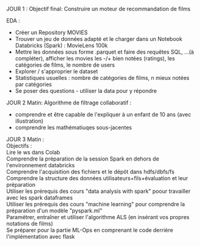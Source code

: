 JOUR 1 : Objectif final: Construire un moteur de recommandation de films

EDA :
- Créer un Repository MOVIES
- Trouver un jeu de données adapté et le charger dans un Notebook Databricks (Spark) : MovieLens 100k
- Mettre les données sous forme .parquet et faire des requêtes SQL, ...(à compléter), afficher les movies les -/+ bien
notées (ratings), les catégories de films, le nombre de users
- Explorer / s'approprier le dataset
- Statistiques usuelles : nombre de catégories de films, n mieux notées par catégories
- Se poser des questions - utiliser la data pour y répondre


JOUR 2 Matin: Algorithme de filtrage collaboratif : 

- comprendre et être capable de l'expliquer à un enfant de 10 ans (avec illustration)
- comprendre les mathématiuqes sous-jacentes

JOUR 3 Matin :   
Objectifs :  
Lire le  ws dans Colab  
Comprendre la préparation de la session Spark en dehors de l'environnement databricks  
Comprendre l'acquisition des fichiers et le dépôt dans hdfs/dbfs/fs  
Comprendre la structure des données utilisateurs+fils+évaluation et leur préparation  
Utiliser les prérequis des cours "data analysis with spark" poour travailler  avec les  spark dataframes  
Utiliser les prérequis des cours "machine learning" pour comprendre la préparation d'un modèle "pyspark.ml"  
Paramétrer, entraîner et utiliser l'algorithme ALS (en insérant vos propres notations de films)  
Se préparer pour la partie ML-Ops en comprenant le  code derrière l'implémentation avec flask


